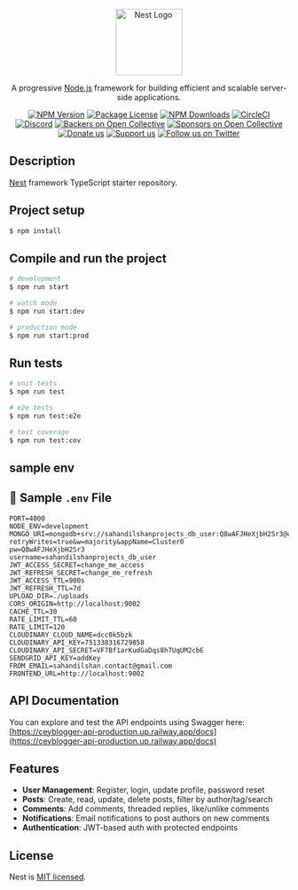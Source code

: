 <p align="center">
  <a href="http://nestjs.com/" target="blank"><img src="https://nestjs.com/img/logo-small.svg" width="120" alt="Nest Logo" /></a>
</p>

[circleci-image]: https://img.shields.io/circleci/build/github/nestjs/nest/master?token=abc123def456
[circleci-url]: https://circleci.com/gh/nestjs/nest

  <p align="center">A progressive <a href="http://nodejs.org" target="_blank">Node.js</a> framework for building efficient and scalable server-side applications.</p>
    <p align="center">
<a href="https://www.npmjs.com/~nestjscore" target="_blank"><img src="https://img.shields.io/npm/v/@nestjs/core.svg" alt="NPM Version" /></a>
<a href="https://www.npmjs.com/~nestjscore" target="_blank"><img src="https://img.shields.io/npm/l/@nestjs/core.svg" alt="Package License" /></a>
<a href="https://www.npmjs.com/~nestjscore" target="_blank"><img src="https://img.shields.io/npm/dm/@nestjs/common.svg" alt="NPM Downloads" /></a>
<a href="https://circleci.com/gh/nestjs/nest" target="_blank"><img src="https://img.shields.io/circleci/build/github/nestjs/nest/master" alt="CircleCI" /></a>
<a href="https://discord.gg/G7Qnnhy" target="_blank"><img src="https://img.shields.io/badge/discord-online-brightgreen.svg" alt="Discord"/></a>
<a href="https://opencollective.com/nest#backer" target="_blank"><img src="https://opencollective.com/nest/backers/badge.svg" alt="Backers on Open Collective" /></a>
<a href="https://opencollective.com/nest#sponsor" target="_blank"><img src="https://opencollective.com/nest/sponsors/badge.svg" alt="Sponsors on Open Collective" /></a>
  <a href="https://paypal.me/kamilmysliwiec" target="_blank"><img src="https://img.shields.io/badge/Donate-PayPal-ff3f59.svg" alt="Donate us"/></a>
    <a href="https://opencollective.com/nest#sponsor"  target="_blank"><img src="https://img.shields.io/badge/Support%20us-Open%20Collective-41B883.svg" alt="Support us"></a>
  <a href="https://twitter.com/nestframework" target="_blank"><img src="https://img.shields.io/twitter/follow/nestframework.svg?style=social&label=Follow" alt="Follow us on Twitter"></a>
</p>
  <!--[![Backers on Open Collective](https://opencollective.com/nest/backers/badge.svg)](https://opencollective.com/nest#backer)
  [![Sponsors on Open Collective](https://opencollective.com/nest/sponsors/badge.svg)](https://opencollective.com/nest#sponsor)-->

## Description

[Nest](https://github.com/nestjs/nest) framework TypeScript starter repository.

## Project setup

```bash
$ npm install
```

## Compile and run the project

```bash
# development
$ npm run start

# watch mode
$ npm run start:dev

# production mode
$ npm run start:prod
```

## Run tests

```bash
# unit tests
$ npm run test

# e2e tests
$ npm run test:e2e

# test coverage
$ npm run test:cov
```

## sample env
## 📝 Sample `.env` File

```env
PORT=4000
NODE_ENV=development
MONGO_URI=mongodb+srv://sahandilshanprojects_db_user:Q8wAFJHeXjbH2Sr3@cluster0.lfmtf9s.mongodb.net/?retryWrites=true&w=majority&appName=Cluster0
pw=Q8wAFJHeXjbH2Sr3
username=sahandilshanprojects_db_user
JWT_ACCESS_SECRET=change_me_access
JWT_REFRESH_SECRET=change_me_refresh
JWT_ACCESS_TTL=900s
JWT_REFRESH_TTL=7d
UPLOAD_DIR=./uploads
CORS_ORIGIN=http://localhost:9002
CACHE_TTL=30
RATE_LIMIT_TTL=60
RATE_LIMIT=120
CLOUDINARY_CLOUD_NAME=dcc0k5bzk
CLOUDINARY_API_KEY=751338316729858
CLOUDINARY_API_SECRET=VF7Bf1arKudGaDqs8h7UqUM2cbE
SENDGRID_API_KEY=addKey
FROM_EMAIL=sahandilshan.contact@gmail.com
FRONTEND_URL=http://localhost:9002
```


## API Documentation

You can explore and test the API endpoints using Swagger here:  
[https://ceyblogger-api-production.up.railway.app/docs](https://ceyblogger-api-production.up.railway.app/docs)

## Features

- **User Management**: Register, login, update profile, password reset  
- **Posts**: Create, read, update, delete posts, filter by author/tag/search  
- **Comments**: Add comments, threaded replies, like/unlike comments  
- **Notifications**: Email notifications to post authors on new comments  
- **Authentication**: JWT-based auth with protected endpoints  


## License

Nest is [MIT licensed](https://github.com/nestjs/nest/blob/master/LICENSE).
